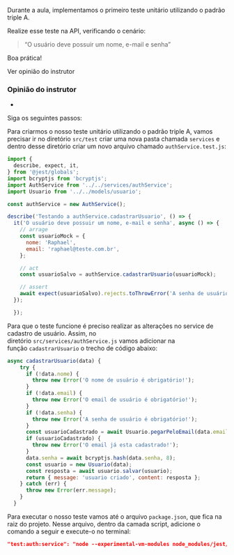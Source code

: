 Durante a aula, implementamos o primeiro teste unitário utilizando o padrão triple A.

Realize esse teste na API, verificando o cenário:

> “O usuário deve possuir um nome, e-mail e senha”

Boa prática!

Ver opinião do instrutor

### Opinião do instrutor

- [](https://cursos.alura.com.br/suggestions/new/node-js-implementando-testes-api-rest/139489/opinion)

Siga os seguintes passos:

Para criarmos o nosso teste unitário utilizando o padrão triple A, vamos precisar ir no diretório `src/test` criar uma nova pasta chamada `services` e dentro desse diretório criar um novo arquivo chamado `authService.test.js`:

```javascript
import {
  describe, expect, it,
} from '@jest/globals';
import bcryptjs from 'bcryptjs';
import AuthService from '../../services/authService';
import Usuario from '../../models/usuario';

const authService = new AuthService();

describe('Testando a authService.cadastrarUsuario', () => {
  it('O usuário deve possuir um nome, e-mail e senha', async () => {
    // arrage
    const usuarioMock = {
      nome: 'Raphael',
      email: 'raphael@teste.com.br',
    };

    // act
    const usuarioSalvo = authService.cadastrarUsuario(usuarioMock);

    // assert
    await expect(usuarioSalvo).rejects.toThrowError('A senha de usuário é obrigatório!');
  });

  });
```

Para que o teste funcione é preciso realizar as alterações no service de cadastro de usuário. Assim, no diretório `src/services/authService.js` vamos adicionar na função `cadastrarUsuario` o trecho de código abaixo:

```javascript
async cadastrarUsuario(data) {
    try {
      if (!data.nome) {
        throw new Error('O nome de usuário é obrigatório!');
      }
      if (!data.email) {
        throw new Error('O email de usuário é obrigatório!');
      }
      if (!data.senha) {
        throw new Error('A senha de usuário é obrigatório!');
      }
      const usuarioCadastrado = await Usuario.pegarPeloEmail(data.email);
      if (usuarioCadastrado) {
        throw new Error('O email já esta cadastrado!');
      }
      data.senha = await bcryptjs.hash(data.senha, 8);
      const usuario = new Usuario(data);
      const resposta = await usuario.salvar(usuario);
      return { message: 'usuario criado', content: resposta };
    } catch (err) {
      throw new Error(err.message);
    }
  }
```

Para executar o nosso teste vamos até o arquivo `package.json`, que fica na raiz do projeto. Nesse arquivo, dentro da camada script, adicione o comando a seguir e execute-o no terminal:

```json
"test:auth:service": "node --experimental-vm-modules node_modules/jest/bin/jest.js --testPathPattern=src/test/services/authService.test.js",
```